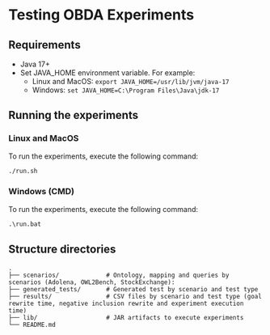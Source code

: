 # Testing OBDA Experiments

## Requirements

- Java 17+
- Set JAVA_HOME environment variable. For example:
  - Linux and MacOS: `export JAVA_HOME=/usr/lib/jvm/java-17`
  - Windows: `set JAVA_HOME=C:\Program Files\Java\jdk-17`

## Running the experiments

### Linux and MacOS
To run the experiments, execute the following command:

```bash
./run.sh
```

### Windows (CMD)

To run the experiments, execute the following command:

```cmd
.\run.bat
```

## Structure directories

    .
    ├── scenarios/             # Ontology, mapping and queries by scenarios (Adolena, OWL2Bench, StockExchange): 
    ├── generated_tests/       # Generated test by scenario and test type
    ├── results/               # CSV files by scenario and test type (goal rewrite time, negative inclusion rewrite and experiment execution time) 
    ├── lib/                   # JAR artifacts to execute experiments
    └── README.md
  

